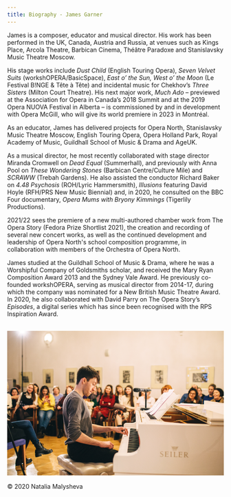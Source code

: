 ```yaml
---
title: Biography - James Garner
---
```


James is a composer, educator and musical director. His work has been performed in the UK, Canada, Austria and Russia, at venues such as Kings Place, Arcola Theatre, Barbican Cinema, Théâtre Paradoxe and Stanislavsky Music Theatre Moscow.

His stage works include _Dust Child_ (English Touring Opera), _Seven Velvet Suits_ (workshOPERA/BasicSpace), _East o’ the Sun, West o’ the Moon_ (Le Festival B!NGE & Tête à Tête) and incidental music for Chekhov’s _Three Sisters_ (Milton Court Theatre). His next major work, _Much Ado_ – previewed at the Association for Opera in Canada’s 2018 Summit and at the 2019 Opera NUOVA Festival in Alberta – is commissioned by and in development with Opera McGill, who will give its world premiere in 2023 in Montréal.

As an educator, James has delivered projects for Opera North, Stanislavsky Music Theatre Moscow, English Touring Opera, Opera Holland Park, Royal Academy of Music, Guildhall School of Music & Drama and AgeUK.

As a musical director, he most recently collaborated with stage director Miranda Cromwell on _Dead Equal_ (Summerhall), and previously with Anna Pool on _These Wondering Stones_ (Barbican Centre/Culture Mile) and _SCRAWW_ (Trebah Gardens). He also assisted the conductor Richard Baker on _4.48 Psychosis_ (ROH/Lyric Hammersmith), _Illusions_ featuring David Hoyle (RFH/PRS New Music Biennial) and, in 2020, he consulted on the BBC Four documentary, _Opera Mums with Bryony Kimmings_ (Tigerlily Productions). 

2021/22 sees the premiere of a new multi-authored chamber work from The Opera Story (Fedora Prize Shortlist 2021), the creation and recording of several new concert works, as well as the continued development and leadership of Opera North's school composition programme, in collaboration with members of the Orchestra of Opera North.

James studied at the Guildhall School of Music & Drama, where he was a Worshipful Company of Goldsmiths scholar, and received the Mary Ryan Composition Award 2013 and the Sydney Vale Award. He previously co-founded workshOPERA, serving as musical director from 2014-17, during which the company was nominated for a New British Music Theatre Award. In 2020, he also collaborated with David Parry on The Opera Story’s _Episodes_, a digital series which has since been recognised with the RPS Inspiration Award.\
<br>

![James Garner performing at the piano](/assets/images/biography_photo.png)
<div class="image-footnote">© 2020 Natalia Malysheva</div>
